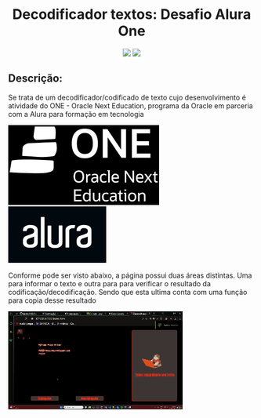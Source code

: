 <h1 align="center"> Decodificador textos: Desafio Alura One </h1>
<p align="center">
<img  loading="lazy" src="https://img.shields.io/badge/Status-Em%20desenvolvimeneto-yellow"/>
<img loading="lazy" src=" https://img.shields.io/github/license/claiton40/decodificador"/>
</p>
<h2> Descrição: </h2>
<p>
<p>Se trata de um decodificador/codificado de texto cujo desenvolvimento é atividade do ONE - Oracle Next Education, programa da Oracle em parceria com a Alura para formação em tecnologia</p>

![logo One](img/download.png) ![Logo Alura](img/alura-logo.jpg)

<p>Conforme pode ser visto abaixo, a página possui duas áreas distintas. Uma para informar o texto e outra para para verificar o resultado da codificação/decodificação. Sendo que esta ultima conta com uma função para copia desse resultado</p>

![alt text](img/gifprojeto.gif)